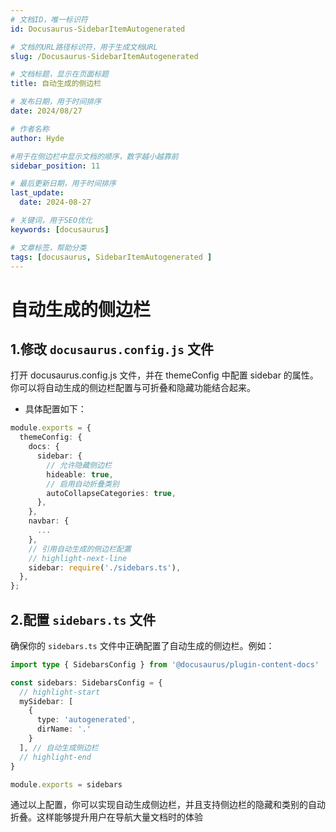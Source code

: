 ```yaml
---
# 文档ID，唯一标识符
id: Docusaurus-SidebarItemAutogenerated

# 文档的URL路径标识符，用于生成文档URL
slug: /Docusaurus-SidebarItemAutogenerated

# 文档标题，显示在页面标题
title: 自动生成的侧边栏

# 发布日期，用于时间排序
date: 2024/08/27

# 作者名称
author: Hyde

#用于在侧边栏中显示文档的顺序，数字越小越靠前
sidebar_position: 11

# 最后更新日期，用于时间排序
last_update:
  date: 2024-08-27

# 关键词，用于SEO优化
keywords: [docusaurus]

# 文章标签，帮助分类
tags: [docusaurus, SidebarItemAutogenerated ]
---
```


# 自动生成的侧边栏

## 1.修改 `docusaurus.config.js` 文件
打开 docusaurus.config.js 文件，并在 themeConfig 中配置 sidebar 的属性。你可以将自动生成的侧边栏配置与可折叠和隐藏功能结合起来。

- 具体配置如下：
```ts
module.exports = {
  themeConfig: {
    docs: {
      sidebar: {
        // 允许隐藏侧边栏
        hideable: true,
        // 启用自动折叠类别
        autoCollapseCategories: true,
      },
    },
    navbar: {
      ...
    },
    // 引用自动生成的侧边栏配置
    // highlight-next-line
    sidebar: require('./sidebars.ts'),
  },
};

```

## 2.配置 `sidebars.ts` 文件

确保你的 `sidebars.ts` 文件中正确配置了自动生成的侧边栏。例如：

```ts
import type { SidebarsConfig } from '@docusaurus/plugin-content-docs'

const sidebars: SidebarsConfig = {
  // highlight-start
  mySidebar: [
    {
      type: 'autogenerated',
      dirName: '.'
    }
  ], // 自动生成侧边栏
  // highlight-end
}

module.exports = sidebars
```
通过以上配置，你可以实现自动生成侧边栏，并且支持侧边栏的隐藏和类别的自动折叠。这样能够提升用户在导航大量文档时的体验